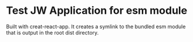 # Test JW Application for esm module

Built with creat-react-app. It creates a symlink to the bundled esm module that is output in the root dist directory.
